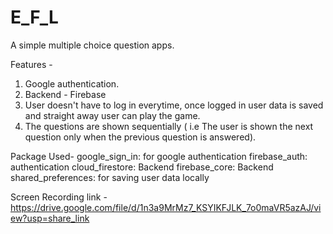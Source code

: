 # E_F_L
 
 A simple multiple choice question apps.
 
 Features - 
 1. Google authentication.
 2. Backend - Firebase 
 3. User doesn't have to log in everytime, once logged in user data is saved and straight away user can play the game.
 4. The questions are shown sequentially ( i.e The user is shown the next question only when the previous question is answered).
 
 Package Used-
  google_sign_in: for google authentication
  firebase_auth: authentication
  cloud_firestore: Backend 
  firebase_core: Backend
  shared_preferences: for saving user data locally
  
 Screen Recording link - https://drive.google.com/file/d/1n3a9MrMz7_KSYIKFJLK_7o0maVR5azAJ/view?usp=share_link

